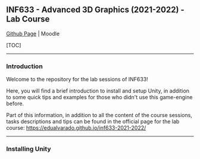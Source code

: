 ## INF633 - Advanced 3D Graphics (2021-2022) - Lab Course

[Github Page](https://edualvarado.github.io/inf633-2021-2022/) | Moodle  

[TOC]

------

### Introduction

Welcome to the repository for the lab sessions of INF633! 

Here, you will find a brief introduction to install and setup Unity, in addition to some quick tips and examples for those who didn't use this game-engine before. 

Part of this information, in addition to all the content of the course sessions, tasks descriptions and tips can be found in the official page for the lab course: https://edualvarado.github.io/inf633-2021-2022/

------

### Installing Unity

